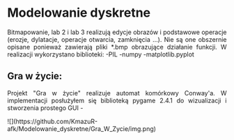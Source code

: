 
# Modelowanie dyskretne
<p align="justify">
Bitmapowanie, lab 2 i lab 3 realizują edycje obrazów i podstawowe operacje (erozje, dylatacje, operacje otwarcia, zamknięcia ...). Nie są one obszernie opisane ponieważ zawierają pliki *.bmp obrazujące działanie funkcji. W realizacji wykorzystano biblioteki:
  -PIL
  -numpy
  -matplotlib.pyplot
</p>

## Gra w życie:
<p align="justify">
Projekt "Gra w życie" realizuje automat komórkowy Conway'a. W implementacji posłużyłem się biblioteką pygame 2.4.1 do wizualizacji i stworzenia prostego GUI - </p>
![](https://github.com/KmazuR-afk/Modelowanie_dyskretne/Gra_W_Zycie/img.png)

